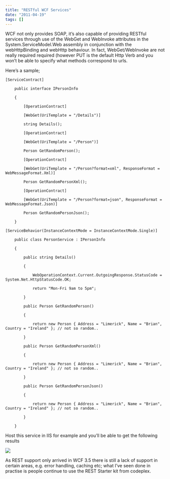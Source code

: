 ```yaml
---
title: "RESTful WCF Services"
date: "2011-04-19"
tags: []
---
```


WCF not only provides SOAP, it’s also capable of providing RESTful services through use of the WebGet and WebInvoke attributes in the System.ServiceModel.Web assembly in conjunction with the webHttpBinding and webHttp behaviour. In fact, WebGet/WebInvoke are not really required required (however PUT is the default Http Verb and you won’t be able to specify what methods correspond to urls.

Here’s a sample;

    [ServiceContract]

        public interface IPersonInfo

        {

            [OperationContract]

            [WebGet(UriTemplate = "/Details")]

            string Details();

            [OperationContract]

            [WebGet(UriTemplate = "/Person")]

            Person GetRandomPerson();

            [OperationContract]

            [WebGet(UriTemplate = "/Person?format=xml", ResponseFormat = WebMessageFormat.Xml)]

            Person GetRandomPersonXml();

            [OperationContract]

            [WebGet(UriTemplate = "/Person?format=json", ResponseFormat = WebMessageFormat.Json)]

            Person GetRandomPersonJson();

        }

    [ServiceBehavior(InstanceContextMode = InstanceContextMode.Single)]

        public class PersonService : IPersonInfo

        {

            public string Details()

            {

                WebOperationContext.Current.OutgoingResponse.StatusCode = System.Net.HttpStatusCode.OK;

                return "Mon-Fri 9am to 5pm";

            }

            public Person GetRandomPerson()

            {

                return new Person { Address = "Limerick", Name = "Brian", Country = "Ireland" }; // not so random..

            }

            public Person GetRandomPersonXml()

            {

                return new Person { Address = "Limerick", Name = "Brian", Country = "Ireland" }; // not so random..

            }

            public Person GetRandomPersonJson()

            {

                return new Person { Address = "Limerick", Name = "Brian", Country = "Ireland" }; // not so random..

            }

        }

Host this service in IIS for example and you’ll be able to get the following results

![](/images//blog/image.axd?picture=image_thumb_38.png)

As REST support only arrived in WCF 3.5 there is still a lack of support in certain areas, e.g. error handling, caching etc; what I’ve seen done in practise is people continue to use the REST Starter kit from codeplex.
